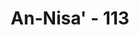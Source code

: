 ---
title: "An-Nisa' - 113"
no: 113
arabic_no: ١١٣
ayah: وَلَوْلَا فَضْلُ اللّٰهِ عَلَيْكَ وَرَحْمَتُهٗ لَهَمَّتْ طَّاۤىِٕفَةٌ مِّنْهُمْ اَنْ يُّضِلُّوْكَۗ وَمَا يُضِلُّوْنَ اِلَّآ اَنْفُسَهُمْ وَمَا يَضُرُّوْنَكَ مِنْ شَيْءٍ ۗ وَاَنْزَلَ اللّٰهُ عَلَيْكَ الْكِتٰبَ وَالْحِكْمَةَ وَعَلَّمَكَ مَا لَمْ تَكُنْ تَعْلَمُۗ وَكَانَ فَضْلُ اللّٰهِ عَلَيْكَ عَظِيْمًا 
translation: "Dan kalau bukan karena karunia Allah dan rahmat-Nya kepadamu (Muhammad), tentulah segolongan dari mereka berkeinginan keras untuk menyesatkanmu. Tetapi mereka hanya menyesatkan dirinya sendiri, dan tidak membahayakanmu sedikit pun. Dan (juga karena) Allah telah menurunkan Kitab (Al-Qur'an) dan Hikmah (Sunnah) kepadamu, dan telah mengajarkan kepadamu apa yang belum engkau ketahui. Karunia Allah yang dilimpahkan kepadamu itu sangat besar."
tafsir: "Dalam ayat ini dijelaskan anugerah dan nikmat Allah yang diberikan kepada Nabi Muhammad saw. Dijelaskan bahwa tanpa karunia dan nikmat-Nya kepada Nabi tentulah golongan yang berhasrat untuk menyesatkan beliau akan berhasil. Di antara karunia dan rahmat Allah itu ialah pemberitahuan-Nya kepada Nabi tentang perbuatan Tu'mah dan kerabatnya. Berkat adanya pemberitahuan Allah dan petunjuk-Nya gagallah rencana Bani Â¨afar dan pendukung-pendukungnya itu.\n\nSeandainya rencana golongan itu terlaksana tentulah Nabi harus menyediakan waktu dan tenaga untuk mengatasinya. Padahal di hadapan beliau amat banyak perkara dan tugas yang lebih penting yang memerlukan tenaga dan pikiran. Tetapi Allah tidak membiarkan Rasul-Nya dipermainkan oleh orang-orang yang rusak akhlaknya. Mereka sebenarnya menyesalkan diri mereka sendiri karena mereka bertambah jauh dari jalan yang ditunjukkan Allah. Sedikit pun mereka tidak dapat mempersulit Nabi, karena beliau dalam menetapkan putusan tidaklah mengikuti hawa nafsu. Beliau bertindak sesuai dengan kenyataan yang ada. Tidaklah terlintas di hati beliau bahwa keadaan yang sebenarnya berlawanan dengan laporan yang beliau terima.\n\nDengan rahmat dan karunia Allah, Nabi telah terpelihara dari membuat keputusan yang tidak benar. Selanjutnya diterangkan bahwa Allah telah melimpahkan anugerah-Nya kepada Nabi-Nya dengan menurunkan Al-Qur'an dan al-Hikmah untuk digunakan dalam menetapkan suatu keputusan. Dia mengajarkan kepadanya apa yang tidak diketahuinya sebelumnya. Karunia Allah kepada Nabi Muhammad saw sangat besar, karena beliau diutus kepada seluruh umat manusia untuk sepanjang masa."
---
